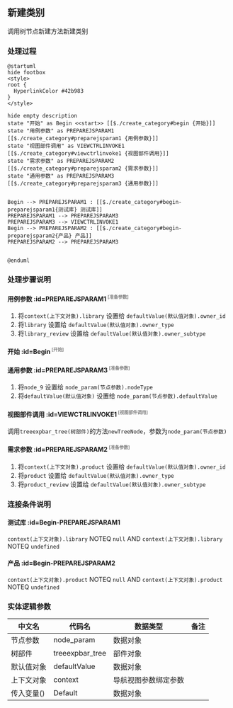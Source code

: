 ## 新建类别 <!-- {docsify-ignore-all} -->

   调用树节点新建方法新建类别

### 处理过程

```plantuml
@startuml
hide footbox
<style>
root {
  HyperlinkColor #42b983
}
</style>

hide empty description
state "开始" as Begin <<start>> [[$./create_category#begin {开始}]]
state "用例参数" as PREPAREJSPARAM1  [[$./create_category#preparejsparam1 {用例参数}]]
state "视图部件调用" as VIEWCTRLINVOKE1  [[$./create_category#viewctrlinvoke1 {视图部件调用}]]
state "需求参数" as PREPAREJSPARAM2  [[$./create_category#preparejsparam2 {需求参数}]]
state "通用参数" as PREPAREJSPARAM3  [[$./create_category#preparejsparam3 {通用参数}]]


Begin --> PREPAREJSPARAM1 : [[$./create_category#begin-preparejsparam1{测试库} 测试库]]
PREPAREJSPARAM1 --> PREPAREJSPARAM3
PREPAREJSPARAM3 --> VIEWCTRLINVOKE1
Begin --> PREPAREJSPARAM2 : [[$./create_category#begin-preparejsparam2{产品} 产品]]
PREPAREJSPARAM2 --> PREPAREJSPARAM3


@enduml
```


### 处理步骤说明

#### 用例参数 :id=PREPAREJSPARAM1<sup class="footnote-symbol"> <font color=gray size=1>[准备参数]</font></sup>



1. 将`context(上下文对象).library` 设置给  `defaultValue(默认值对象).owner_id`
2. 将`library` 设置给  `defaultValue(默认值对象).owner_type`
3. 将`library_review` 设置给  `defaultValue(默认值对象).owner_subtype`

#### 开始 :id=Begin<sup class="footnote-symbol"> <font color=gray size=1>[开始]</font></sup>




#### 通用参数 :id=PREPAREJSPARAM3<sup class="footnote-symbol"> <font color=gray size=1>[准备参数]</font></sup>



1. 将`node_9` 设置给  `node_param(节点参数).nodeType`
2. 将`defaultValue(默认值对象)` 设置给  `node_param(节点参数).defaultValue`

#### 视图部件调用 :id=VIEWCTRLINVOKE1<sup class="footnote-symbol"> <font color=gray size=1>[视图部件调用]</font></sup>



调用`treeexpbar_tree(树部件)`的方法`newTreeNode`，参数为`node_param(节点参数)`
#### 需求参数 :id=PREPAREJSPARAM2<sup class="footnote-symbol"> <font color=gray size=1>[准备参数]</font></sup>



1. 将`context(上下文对象).product` 设置给  `defaultValue(默认值对象).owner_id`
2. 将`product` 设置给  `defaultValue(默认值对象).owner_type`
3. 将`product_review` 设置给  `defaultValue(默认值对象).owner_subtype`

### 连接条件说明
#### 测试库 :id=Begin-PREPAREJSPARAM1

```context(上下文对象).library``` NOTEQ ```null``` AND ```context(上下文对象).library``` NOTEQ ```undefined```
#### 产品 :id=Begin-PREPAREJSPARAM2

```context(上下文对象).product``` NOTEQ ```null``` AND ```context(上下文对象).product``` NOTEQ ```undefined```


### 实体逻辑参数

|    中文名   |    代码名    |  数据类型      |备注 |
| --------| --------| --------  | --------   |
|节点参数|node_param|数据对象||
|树部件|treeexpbar_tree|部件对象||
|默认值对象|defaultValue|数据对象||
|上下文对象|context|导航视图参数绑定参数||
|传入变量(<i class="fa fa-check"/></i>)|Default|数据对象||
